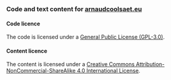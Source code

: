 ### Code and text content for [arnaudcoolsaet.eu](https://arnaudcoolsaet.eu)

#### Code licence
The code is licensed under a [General Public License (GPL-3.0)](LICENSE).

#### Content licence
The content is licensed under a [Creative Commons Attribution-NonCommercial-ShareAlike 4.0 International License](content/LICENSE).
